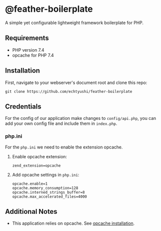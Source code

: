 # @feather-boilerplate

A simple yet configurable lightweight framework boilerplate for PHP.

## Requirements
- PHP version 7.4
- opcache for PHP 7.4

## Installation
First, navigate to your webserver's document root and clone this repo:

    git clone https://github.com/echtyushi/feather-boilerplate

## Credentials

For the config of our application make changes to `config/api.php`, you can add your own config file and include them in `index.php`.

### php.ini

For the `php.ini` we need to enable the extension opcache.

1.  Enable opcache extension:

        zend_extension=opcache

2.  Add opcache settings in `php.ini`:

        opcache.enable=1
        opcache.memory_consumption=128
        opcache.interned_strings_buffer=8
        opcache.max_accelerated_files=4000

## Additional Notes

- This application relies on opcache. See [opcache installation](https://www.php.net/manual/en/opcache.installation.php).
